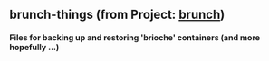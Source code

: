 ## brunch-things (from Project: [brunch](https://github.com/sebanc/brunch))

#### Files for backing up and restoring 'brioche' containers (and more hopefully ...)
